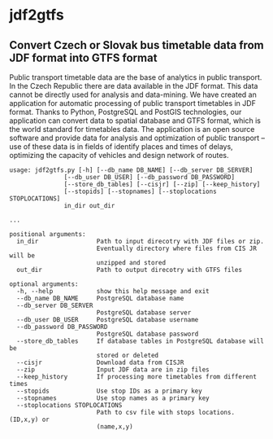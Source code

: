 # jdf2gtfs
## Convert Czech or Slovak bus timetable data from JDF format into GTFS format

Public transport timetable data are the base of analytics in public transport. In the Czech Republic there are data available in the JDF format. This data cannot be directly used for analysis and data-mining. We have created an application for automatic processing of public transport timetables in JDF format. Thanks to Python, PostgreSQL and PostGIS technologies, our application can convert data to spatial database and GTFS format, which is the world standard for timetables data. The application is an open source software and provide data for analysis and optimization of public transport – use of these data is in fields of identify places and times of delays, optimizing the capacity of vehicles and design network of routes.

```
usage: jdf2gtfs.py [-h] [--db_name DB_NAME] [--db_server DB_SERVER]
               [--db_user DB_USER] [--db_password DB_PASSWORD]
               [--store_db_tables] [--cisjr] [--zip] [--keep_history]
               [--stopids] [--stopnames] [--stoplocations STOPLOCATIONS]
               in_dir out_dir

...

positional arguments:
  in_dir                Path to input direcotry with JDF files or zip.
                        Eventually directory where files from CIS JR will be
                        unzipped and stored
  out_dir               Path to output direcotry with GTFS files

optional arguments:
  -h, --help            show this help message and exit
  --db_name DB_NAME     PostgreSQL database name
  --db_server DB_SERVER
                        PostgreSQL database server
  --db_user DB_USER     PostgreSQL database username
  --db_password DB_PASSWORD
                        PostgreSQL database password
  --store_db_tables     If database tables in PostgreSQL database will be
                        stored or deleted
  --cisjr               Download data from CISJR
  --zip                 Input JDF data are in zip files
  --keep_history        If processing more timetables from different times
  --stopids             Use stop IDs as a primary key
  --stopnames           Use stop names as a primary key
  --stoplocations STOPLOCATIONS
                        Path to csv file with stops locations. (ID,x,y) or
                        (name,x,y)
```
